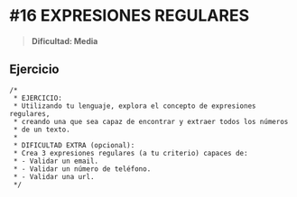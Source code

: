 # #16 EXPRESIONES REGULARES
> #### Dificultad: Media 

## Ejercicio

```
/*
 * EJERCICIO:
 * Utilizando tu lenguaje, explora el concepto de expresiones regulares,
 * creando una que sea capaz de encontrar y extraer todos los números
 * de un texto.
 *
 * DIFICULTAD EXTRA (opcional):
 * Crea 3 expresiones regulares (a tu criterio) capaces de:
 * - Validar un email.
 * - Validar un número de teléfono.
 * - Validar una url.
 */
```

